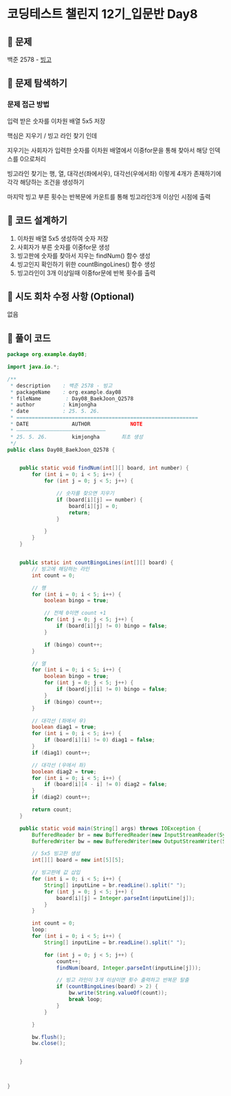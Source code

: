 # 코딩테스트 챌린지 12기_입문반 Day8

## 📌 문제
백준 2578 - [빙고](https://www.acmicpc.net/problem/2578)

## 📌 문제 탐색하기
### 문제 접근 방법
입력 받은 숫자를 이차원 배열 5x5 저장

핵심은 지우기 / 빙고 라인 찾기 인데

지우기는 사회자가 입력한 숫자를 이차원 배열에서 이중for문을 통해 찾아서 해당 인덱스를 0으로처리

빙고라인 찾기는 행, 열, 대각선(좌에서우), 대각선(우에서좌) 이렇게 4개가 존재하기에 각각 해당하는 조건을 생성하기

마지막 빙고 부른 횟수는 반복문에 카운트를 통해 빙고라인3개 이상인 시점에 출력



## 📌 코드 설계하기
1. 이차원 배열 5x5 생성하여 숫자 저장
2. 사회자가 부른 숫자를 이중for문 생성
3. 빙고판에 숫자를 찾아서 지우는 findNum() 함수 생성
4. 빙고인지 확인하기 위한 countBingoLines() 함수 생성
5. 빙고라인이 3개 이상일때 이중for문에 반복 횟수를 출력

## 📌 시도 회차 수정 사항 (Optional)
없음

## 📌 풀이 코드
```java
package org.example.day08;

import java.io.*;

/**
 * description    : 백준 2578 - 빙고
 * packageName    : org.example.day08
 * fileName        : Day08_BaekJoon_Q2578
 * author         : kimjongha
 * date           : 25. 5. 26.
 * ===========================================================
 * DATE              AUTHOR             NOTE
 * —————————————————————————————
 * 25. 5. 26.        kimjongha       최초 생성
 */
public class Day08_BaekJoon_Q2578 {


    public static void findNum(int[][] board, int number) {
        for (int i = 0; i < 5; i++) {
            for (int j = 0; j < 5; j++) {

                // 숫자를 찾으면 지우기
                if (board[i][j] == number) {
                    board[i][j] = 0;
                    return;
                }

            }
        }
    }


    public static int countBingoLines(int[][] board) {
        // 빙고에 해당하는 라인
        int count = 0;

        // 행
        for (int i = 0; i < 5; i++) {
            boolean bingo = true;

            // 전체 0이면 count +1
            for (int j = 0; j < 5; j++) {
                if (board[i][j] != 0) bingo = false;
            }

            if (bingo) count++;
        }

        // 열
        for (int i = 0; i < 5; i++) {
            boolean bingo = true;
            for (int j = 0; j < 5; j++) {
                if (board[j][i] != 0) bingo = false;
            }
            if (bingo) count++;
        }

        // 대각선 (좌에서 우)
        boolean diag1 = true;
        for (int i = 0; i < 5; i++) {
            if (board[i][i] != 0) diag1 = false;
        }
        if (diag1) count++;

        // 대각선 (우에서 좌)
        boolean diag2 = true;
        for (int i = 0; i < 5; i++) {
            if (board[i][4 - i] != 0) diag2 = false;
        }
        if (diag2) count++;

        return count;
    }

    public static void main(String[] args) throws IOException {
        BufferedReader br = new BufferedReader(new InputStreamReader(System.in));
        BufferedWriter bw = new BufferedWriter(new OutputStreamWriter(System.out));

        // 5x5 빙고판 생성
        int[][] board = new int[5][5];

        // 빙고판에 값 삽입
        for (int i = 0; i < 5; i++) {
            String[] inputLine = br.readLine().split(" ");
            for (int j = 0; j < 5; j++) {
                board[i][j] = Integer.parseInt(inputLine[j]);
            }
        }

        int count = 0;
        loop:
        for (int i = 0; i < 5; i++) {
            String[] inputLine = br.readLine().split(" ");

            for (int j = 0; j < 5; j++) {
                count++;
                findNum(board, Integer.parseInt(inputLine[j]));

                // 빙고 라인이 3개 이상이면 횟수 출력하고 반복문 탈출
                if (countBingoLines(board) > 2) {
                    bw.write(String.valueOf(count));
                    break loop;
                }
            }

        }

        bw.flush();
        bw.close();


    }



}

